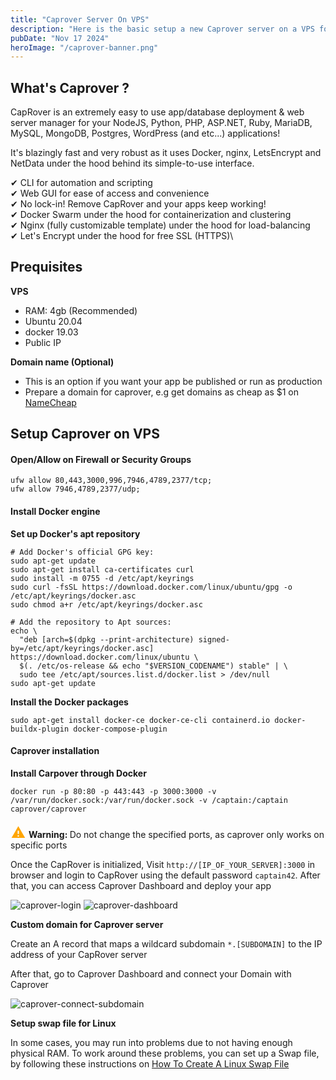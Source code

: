 ```yaml
---
title: "Caprover Server On VPS"
description: "Here is the basic setup a new Caprover server on a VPS for onclicked hosting"
pubDate: "Nov 17 2024"
heroImage: "/caprover-banner.png"
---
```


## What's Caprover ?

CapRover is an extremely easy to use app/database deployment & web server manager for your NodeJS, Python, PHP, ASP.NET, Ruby, MariaDB, MySQL, MongoDB, Postgres, WordPress (and etc...) applications!

It's blazingly fast and very robust as it uses Docker, nginx, LetsEncrypt and NetData under the hood behind its simple-to-use interface.

✔ CLI for automation and scripting\
✔ Web GUI for ease of access and convenience\
✔ No lock-in! Remove CapRover and your apps keep working!\
✔ Docker Swarm under the hood for containerization and clustering\
✔ Nginx (fully customizable template) under the hood for load-balancing\
✔ Let's Encrypt under the hood for free SSL (HTTPS)\

## Prequisites

**VPS**

- RAM: 4gb (Recommended)
- Ubuntu 20.04
- docker 19.03
- Public IP

**Domain name (Optional)**

- This is an option if you want your app be published or run as production
- Prepare a domain for caprover, e.g get domains as cheap as $1 on [NameCheap](https://www.namecheap.com/)

## Setup Caprover on VPS

#### Open/Allow on Firewall or Security Groups

```
ufw allow 80,443,3000,996,7946,4789,2377/tcp;
ufw allow 7946,4789,2377/udp;
```

#### Install Docker engine

**Set up Docker's apt repository**

```
# Add Docker's official GPG key:
sudo apt-get update
sudo apt-get install ca-certificates curl
sudo install -m 0755 -d /etc/apt/keyrings
sudo curl -fsSL https://download.docker.com/linux/ubuntu/gpg -o /etc/apt/keyrings/docker.asc
sudo chmod a+r /etc/apt/keyrings/docker.asc

# Add the repository to Apt sources:
echo \
  "deb [arch=$(dpkg --print-architecture) signed-by=/etc/apt/keyrings/docker.asc] https://download.docker.com/linux/ubuntu \
  $(. /etc/os-release && echo "$VERSION_CODENAME") stable" | \
  sudo tee /etc/apt/sources.list.d/docker.list > /dev/null
sudo apt-get update
```

**Install the Docker packages**

```
sudo apt-get install docker-ce docker-ce-cli containerd.io docker-buildx-plugin docker-compose-plugin
```

#### Caprover installation

**Install Carpover through Docker**

```
docker run -p 80:80 -p 443:443 -p 3000:3000 -v /var/run/docker.sock:/var/run/docker.sock -v /captain:/captain caprover/caprover
```

<div class="alert">
  <svg xmlns="http://www.w3.org/2000/svg" width="25" height="25" viewBox="0 0 24 16"><path fill="Orange" d="M13 14h-2V9h2m0 9h-2v-2h2M1 21h22L12 2z"/></svg>
  <strong>Warning: </strong>
  Do not change the specified ports, as caprover only works on specific ports
</div>

Once the CapRover is initialized, Visit `http://[IP_OF_YOUR_SERVER]:3000` in browser and login to CapRover using the default password `captain42`. After that, you can access Caprover Dashboard and deploy your app

<img alt="caprover-login" src="/caprover-login.png">

<img alt="caprover-dashboard" src="/caprover-dashboard.png">

**Custom domain for Caprover server**

Create an A record that maps a wildcard subdomain `*.[SUBDOMAIN]` to the IP address of your CapRover server

After that, go to Caprover Dashboard and connect your Domain with Caprover

<img alt="caprover-connect-subdomain" src="/caprover-connect-subdomain.png">

**Setup swap file for Linux**

In some cases, you may run into problems due to not having enough physical RAM. To work around these problems, you can set up a Swap file, by following these instructions on [How To Create A Linux Swap File](https://linuxize.com/post/create-a-linux-swap-file/?ref=franklinetech.com)
